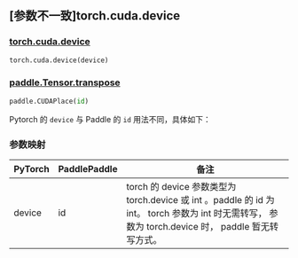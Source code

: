 ## [参数不一致]torch.cuda.device

### [torch.cuda.device](https://pytorch.org/docs/1.13/generated/torch.cuda.device.html)

```python
torch.cuda.device(device)
```

### [paddle.Tensor.transpose](https://www.paddlepaddle.org.cn/documentation/docs/zh/api/paddle/CUDAPlace_cn.html#cudaplace)

```python
paddle.CUDAPlace(id)
```

Pytorch 的 ``device`` 与 Paddle 的 ``id`` 用法不同，具体如下：
### 参数映射
| PyTorch       | PaddlePaddle | 备注                                                   |
| ------------- | ------------ | ------------------------------------------------------ |
| device | id | torch 的 device 参数类型为 torch.device 或 int 。paddle 的 id 为 int。 torch 参数为 int 时无需转写， 参数为 torch.device 时， paddle 暂无转写方式。|
